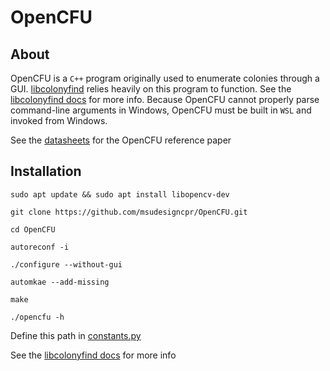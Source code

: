 # OpenCFU

## About
OpenCFU is a `C++` program originally used to enumerate colonies through a GUI. 
[libcolonyfind](https://github.com/msudesigncpr/libcolonyfind/tree/main) relies heavily on this program to function. See the [libcolonyfind docs](https://msudesigncpr.github.io/libcolonyfind/libcolonyfind/colony_finder.html) for more info. 
Because OpenCFU cannot properly parse command-line arguments in Windows, OpenCFU must be 
built in `WSL` and invoked from Windows. 

See the [datasheets](https://github.com/msudesigncpr/datasheets/tree/tonic) for the OpenCFU reference paper
## Installation

```
sudo apt update && sudo apt install libopencv-dev
```
```
git clone https://github.com/msudesigncpr/OpenCFU.git
```
```
cd OpenCFU
```
```
autoreconf -i
```
```
./configure --without-gui
```
```
automkae --add-missing
```
```
make
```
```
./opencfu -h
```

Define this path in [constants.py](https://github.com/msudesigncpr/libcolonyfind/blob/main/src/libcolonyfind/constants.py)


See the [libcolonyfind docs](https://msudesigncpr.github.io/libcolonyfind/libcolonyfind/constants.html#CFU_WIN_PATH) for more info
